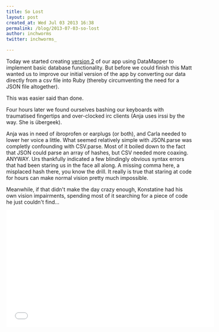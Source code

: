 ```yaml
---
title: So Lost
layout: post
created_at: Wed Jul 03 2013 16:38
permalink: /blog/2013-07-03-so-lost
author: inchworms
twitter: inchworms_

---
```


Today we started creating [version 2](https://github.com/inchworms/songs_by_nancy_v2) of our app using DataMapper to implement basic database functionality. But before we could finish this Matt wanted us to improve our initial version of the app by converting our data directly from a csv file into Ruby (thereby circumventing the need for a JSON file altogether).

This was easier said than done.

Four hours later we found ourselves bashing our keyboards with traumatised fingertips and over-clocked irc clients (Anja uses irssi by the way. She is übergeek).

Anja was in need of ibroprofen or earplugs (or both), and Carla needed to lower her voice a little. What seemed relatively simple with JSON.parse was completly confounding with CSV.parse. Most of it boiled down to the fact that JSON could parse an array of hashes, but CSV needed more coaxing. ANYWAY. Urs thankfully indicated a few blindingly obvious syntax errors that had been staring us in the face all along. A missing comma here, a misplaced hash there, you know the drill. It really is true that staring at code for hours can make normal vision pretty much impossible.

Meanwhile, if that didn't make the day crazy enough, Konstatine had his own vision impairments, spending most of it searching for a piece of code he just couldn't find...

<iframe width="560" height="315" src="//www.youtube.com/embed/xDklw2MfFhQ?rel=0" frameborder="0" allowfullscreen></iframe>



